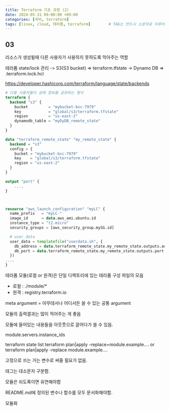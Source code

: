 ```yaml
---
title: Terraform 기초 과정 (2)
date: 2024-05-31 09:00:00 +09:00
categories: [국비, terraform]
tags: [linux, cloud, 테라폼, terraform]		# TAG는 반드시 소문자로 이루어져야함!
---
```


## 03 
리소스가 생성될때 다른 사용자가 사용하지 못하도록 막아주는 역할

테라폼 state/lock 관리
-> S3(S3 bucket) => terraform.tfstate
-> Dynamo DB => .terraform.lock.hcl

https://developer.hashicorp.com/terraform/language/state/backends

```tf
# 다중 사용자들이 상태 정보를 공유하는 형식
terraform {
  backend "s3" {
    bucket         = "mybucket-bsc-7979"
    key            = "global/s3/terraform.tfstate"
    region         = "us-east-2"
    dynamodb_table = "myDyDB_remote_state"
  }
}
```

```tf
data "terraform_remote_state" "my_remote_state" {
  backend = "s3"
  config = {
    bucket = "mybucket-bsc-7979"
    key    = "global/s3/terraform.tfstate"
    region = "us-east-2"
  }
}

output "port" {
    ....
}



resource "aws_launch_configuration" "myLC" {
  name_prefix   = "myLC-"
  image_id      = data.aws_ami.ubuntu.id
  instance_type = "t2.micro"
  security_groups = [aws_security_group.mySG.id]

  # user_data
  user_data = templatefile("userdata.sh", {
    db_address = data.terraform_remote_state.my_remote_state.outputs.address
    db_port = data.terraform_remote_state.my_remote_state.outputs.port
  })
....
}
```

테라폼 모듈(로컬 or 원격)은 단일 디렉토리에 있는 테라폼 구성 파일의 모음
- 로컬 : ./module/*
- 원격 : registry.terraform.io

meta argument = 아무데서나 어디서든 쓸 수 있는 공통 argument

모듈의 출력결과는 많이 적어주는 게 좋음

모듈에 들어있는 내용들을 아웃풋으로 끌어다가 쓸 수 있음.

module.servers.instance_ids

terraform state list
terraform plan|apply -replace=module.example.... or terraform plan|apply -replace module.example.... 

고정으로 쓰는 거는 변수로 써줄 필요가 없음. 

태그는 대소문자 구분함.

모듈은 되도록이면 유연해야함

README.md에 정의된 변수나 함수를 모두 문서화해야함.

모듈화
